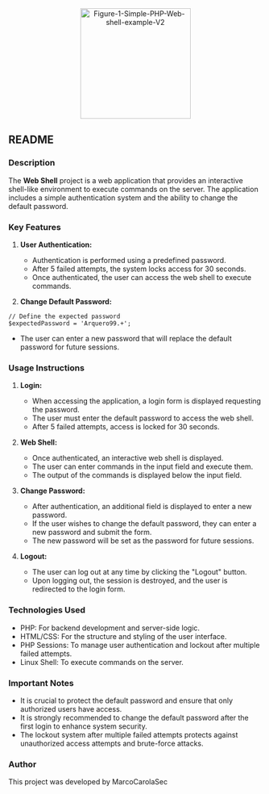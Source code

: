 <!-- PROJECT LOGO -->
<div align="center">
  <a href="https://github.com/othneildrew/Best-README-Template">
<img width="219" alt="Figure-1-Simple-PHP-Web-shell-example-V2" src="https://github.com/marcocarolasec/arko-webshell/assets/58811847/f9a22a36-75a1-43b0-aca1-4a28e4417dd2">  </a>

</div>


## README

### Description
The **Web Shell** project is a web application that provides an interactive shell-like environment to execute commands on the server. The application includes a simple authentication system and the ability to change the default password.

### Key Features

1. **User Authentication:**
   - Authentication is performed using a predefined password.
   - After 5 failed attempts, the system locks access for 30 seconds.
   - Once authenticated, the user can access the web shell to execute commands.




2. **Change Default Password:**
```
// Define the expected password
$expectedPassword = 'Arquero99.+';
```
   - The user can enter a new password that will replace the default password for future sessions.

### Usage Instructions
1. **Login:**
   - When accessing the application, a login form is displayed requesting the password.
   - The user must enter the default password to access the web shell.
   - After 5 failed attempts, access is locked for 30 seconds.

2. **Web Shell:**
   - Once authenticated, an interactive web shell is displayed.
   - The user can enter commands in the input field and execute them.
   - The output of the commands is displayed below the input field.

3. **Change Password:**
   - After authentication, an additional field is displayed to enter a new password.
   - If the user wishes to change the default password, they can enter a new password and submit the form.
   - The new password will be set as the password for future sessions.

4. **Logout:**
   - The user can log out at any time by clicking the "Logout" button.
   - Upon logging out, the session is destroyed, and the user is redirected to the login form.

### Technologies Used
- PHP: For backend development and server-side logic.
- HTML/CSS: For the structure and styling of the user interface.
- PHP Sessions: To manage user authentication and lockout after multiple failed attempts.
- Linux Shell: To execute commands on the server.

### Important Notes
- It is crucial to protect the default password and ensure that only authorized users have access.
- It is strongly recommended to change the default password after the first login to enhance system security.
- The lockout system after multiple failed attempts protects against unauthorized access attempts and brute-force attacks.

### Author
This project was developed by MarcoCarolaSec

